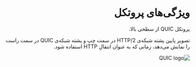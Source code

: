 <div dir="rtl">

# ویژگی‌های پروتکل

پروتکل QUIC از سطحی بالا.

تصویر پایین پشته شبکه‌ی HTTP/2 در سمت چپ و پشته شبکه‌ی QUIC در سمت راست را نمایش می‌دهد، زمانی که به عنوان انتقالِ HTTP استفاده شود.

![QUIC logo](../images/quic-stack.png)
</div>
